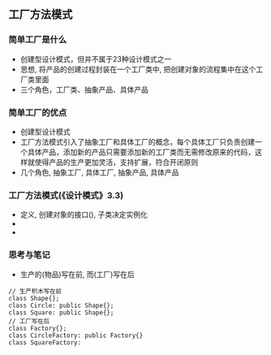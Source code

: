## 工厂方法模式

### 简单工厂是什么
* 创建型设计模式，但并不属于23种设计模式之一
* 思想, 将产品的创建过程封装在一个工厂类中, 把创建对象的流程集中在这个工厂类里面
* 三个角色，工厂类、抽象产品、具体产品

### 简单工厂的优点
* 创建型设计模式
* 工厂方法模式引入了抽象工厂和具体工厂的概念，每个具体工厂只负责创建一个具体产品，添加新的产品只需要添加新的工厂类而无需修改原来的代码，这样就使得产品的生产更加灵活，支持扩展，符合开闭原则
* 几个角色, 抽象工厂, 具体工厂, 抽象产品, 具体产品

### 工厂方法模式(《设计模式》3.3)
* 定义, 创建对象的接口(), 子类决定实例化
* 
* 

### 思考与笔记
* 生产的(物品)写在前, 而(工厂)写在后
```
// 生产积木写在前
class Shape{};
class Circle: public Shape{};
class Square: public Shape{};
// 工厂写在后
class Factory{};
class CircleFactory: public Factory{}
class SquareFactory: 
```